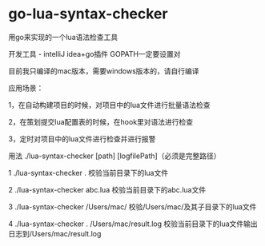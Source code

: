 # go-lua-syntax-checker
用go来实现的一个lua语法检查工具

开发工具 - intelliJ idea+go插件  GOPATH一定要设置对

目前我只编译的mac版本，需要windows版本的，请自行编译


应用场景：

1，在自动构建项目的时候，对项目中的lua文件进行批量语法检查

2，在策划提交lua配置表的时候，在hook里对语法进行检查

3，定时对项目中的lua文件进行检查并进行报警




用法 ./lua-syntax-checker [path] [logfilePath]（必须是完整路径）

1  ./lua-syntax-checker .  校验当前目录下的lua文件

2  ./lua-syntax-checker abc.lua  校验当前目录下的abc.lua文件

3  ./lua-syntax-checker /Users/mac/  校验/Users/mac/及其子目录下的lua文件

4  ./lua-syntax-checker .   /Users/mac/result.log 校验当前目录下的lua文件输出日志到/Users/mac/result.log
